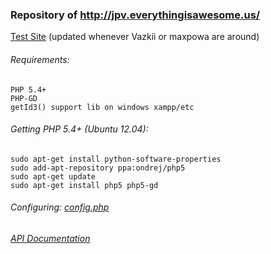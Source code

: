 ### Repository of http://jpv.everythingisawesome.us/

[Test Site](http://test.everythingisawesome.us) (updated whenever Vazkii or maxpowa are around)

###### Requirements:
```
PHP 5.4+
PHP-GD
getId3() support lib on windows xampp/etc
```

###### Getting PHP 5.4+ (Ubuntu 12.04):
```
sudo apt-get install python-software-properties
sudo add-apt-repository ppa:ondrej/php5
sudo apt-get update
sudo apt-get install php5 php5-gd
```

###### Configuring: [config.php](https://github.com/maxpowa/jpv-website/blob/master/config.php)



###### [API Documentation](https://github.com/maxpowa/jpv-website/wiki/API-Documentation)
